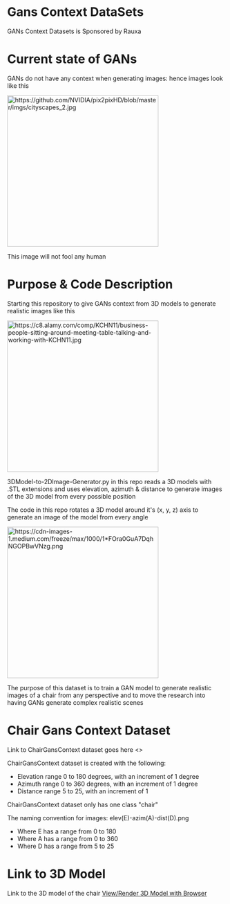 # Gans Context DataSets
GANs Context Datasets is Sponsored by Rauxa

# Current state of GANs
GANs do not have any context when generating images: hence images look like this 

<img src="https://github.com/NVIDIA/pix2pixHD/blob/master/imgs/cityscapes_2.jpg" width="350" title="https://github.com/NVIDIA/pix2pixHD/blob/master/imgs/cityscapes_2.jpg"></img>

This image will not fool any human

# Purpose & Code Description
Starting this repository to give GANs context from 3D models to generate realistic images like this 

<img src="https://c8.alamy.com/comp/KCHN11/business-people-sitting-around-meeting-table-talking-and-working-with-KCHN11.jpg" width="350" title="https://c8.alamy.com/comp/KCHN11/business-people-sitting-around-meeting-table-talking-and-working-with-KCHN11.jpg"></img>

3DModel-to-2DImage-Generator.py in this repo reads a 3D models with .STL extensions and uses elevation, azimuth & distance to generate images of the 3D model from every possible position

The code in this repo rotates a 3D model around it's (x, y, z) axis to generate an image of the model from every angle

<img src="https://cdn-images-1.medium.com/freeze/max/1000/1*FOra0GuA7DqhNGOPBwVNzg.png" width="350" title="https://cdn-images-1.medium.com/freeze/max/1000/1*FOra0GuA7DqhNGOPBwVNzg.png">

The purpose of this dataset is to train a GAN model to generate realistic images of a chair from any perspective and to move the research into having GANs generate complex realistic scenes

# Chair Gans Context Dataset
Link to ChairGansContext dataset goes here <>

ChairGansContext dataset is created with the following: 
* Elevation range 0 to 180 degrees, with an increment of 1 degree
* Azimuth range 0 to 360 degrees, with an increment of 1 degree
* Distance range 5 to 25, with an increment of 1

ChairGansContext dataset only has one class "chair"

The naming convention for images: elev(E)-azim(A)-dist(D).png
* Where E has a range from 0 to 180
* Where A has a range from 0 to 360
* Where D has a range from 5 to 25

# Link to 3D Model
Link to the 3D model of the chair [View/Render 3D Model with Browser](https://pinshape.com/items/17795-3d-printed-chair)
